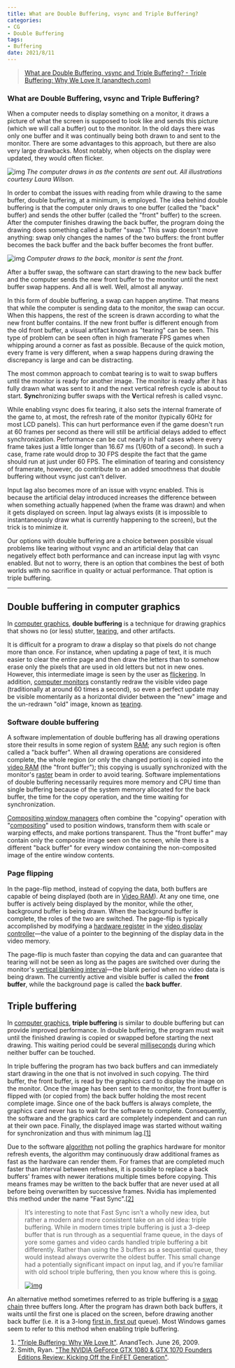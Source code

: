 ```yaml
---
title: What are Double Buffering, vsync and Triple Buffering?
categories:
- CG
- Double Buffering
tags:
- Buffering
date: 2021/8/11
---
```




> [What are Double Buffering, vsync and Triple Buffering? - Triple Buffering: Why We Love It (anandtech.com)](https://www.anandtech.com/show/2794/2)

### What are Double Buffering, vsync and Triple Buffering?

When a computer needs to display something on a monitor, it draws a picture of what the screen is supposed to look like and sends this picture (which we will call a buffer) out to the monitor. In the old days there was only one buffer and it was continually being both drawn to and sent to the monitor. There are some advantages to this approach, but there are also very large drawbacks. Most notably, when objects on the display were updated, they would often flicker.



![img](https://images.anandtech.com/reviews/video/triplebuffer/single.png)
*The computer draws in as the contents are sent out.
All illustrations courtesy Laura Wilson.*







In order to combat the issues with reading from while drawing to the same buffer, double buffering, at a minimum, is employed. The idea behind double buffering is that the computer only draws to one buffer (called the "back" buffer) and sends the other buffer (called the "front" buffer) to the screen. After the computer finishes drawing the back buffer, the program doing the drawing does something called a buffer "swap." This swap doesn't move anything: swap only changes the names of the two buffers: the front buffer becomes the back buffer and the back buffer becomes the front buffer.



![img](https://images.anandtech.com/reviews/video/triplebuffer/double.png)
*Computer draws to the back, monitor is sent the front.*







After a buffer swap, the software can start drawing to the new back buffer and the computer sends the new front buffer to the monitor until the next buffer swap happens. And all is well. Well, almost all anyway.

In this form of double buffering, a swap can happen anytime. That means that while the computer is sending data to the monitor, the swap can occur. When this happens, the rest of the screen is drawn according to what the new front buffer contains. If the new front buffer is different enough from the old front buffer, a visual artifact known as "tearing" can be seen. This type of problem can be seen often in high framerate FPS games when whipping around a corner as fast as possible. Because of the quick motion, every frame is very different, when a swap happens during drawing the discrepancy is large and can be distracting.

The most common approach to combat tearing is to wait to swap buffers until the monitor is ready for another image. The monitor is ready after it has fully drawn what was sent to it and the next vertical refresh cycle is about to start. **Sync**hronizing buffer swaps with the **V**ertical refresh is called vsync.

While enabling vsync does fix tearing, it also sets the internal framerate of the game to, at most, the refresh rate of the monitor (typically 60Hz for most LCD panels). This can hurt performance even if the game doesn't run at 60 frames per second as there will still be artificial delays added to effect synchronization. Performance can be cut nearly in half cases where every frame takes just a little longer than 16.67 ms (1/60th of a second). In such a case, frame rate would drop to 30 FPS despite the fact that the game should run at just under 60 FPS. The elimination of tearing and consistency of framerate, however, do contribute to an added smoothness that double buffering without vsync just can't deliver.

Input lag also becomes more of an issue with vsync enabled. This is because the artificial delay introduced increases the difference between when something actually happened (when the frame was drawn) and when it gets displayed on screen. Input lag always exists (it is impossible to instantaneously draw what is currently happening to the screen), but the trick is to minimize it.

Our options with double buffering are a choice between possible visual problems like tearing without vsync and an artificial delay that can negatively effect both performance and can increase input lag with vsync enabled. But not to worry, there is an option that combines the best of both worlds with no sacrifice in quality or actual performance. That option is triple buffering.

---

## Double buffering in computer graphics

In [computer graphics](https://en.wikipedia.org/wiki/Computer_graphics), **double buffering** is a technique for drawing graphics that shows no (or less) stutter, [tearing](https://en.wikipedia.org/wiki/Screen_tearing), and other artifacts.

It is difficult for a program to draw a display so that pixels do not change more than once. For instance, when updating a page of text, it is much easier to clear the entire page and then draw the letters than to somehow erase only the pixels that are used in old letters but not in new ones. However, this intermediate image is seen by the user as [flickering](https://en.wikipedia.org/wiki/Flicker_(screen)). In addition, [computer monitors](https://en.wikipedia.org/wiki/Computer_monitor) constantly redraw the visible video page (traditionally at around 60 times a second), so even a perfect update may be visible momentarily as a horizontal divider between the "new" image and the un-redrawn "old" image, known as [tearing](https://en.wikipedia.org/wiki/Page_tearing).

### Software double buffering

A software implementation of double buffering has all drawing operations store their results in some region of system [RAM](https://en.wikipedia.org/wiki/Random_Access_Memory); any such region is often called a "back buffer". When all drawing operations are considered complete, the whole region (or only the changed portion) is copied into the [video RAM](https://en.wikipedia.org/wiki/Video_RAM) (the "front buffer"); this copying is usually synchronized with the monitor's [raster](https://en.wikipedia.org/wiki/Raster_graphics) beam in order to avoid tearing. Software implementations of double buffering necessarily requires more memory and CPU time than single buffering because of the system memory allocated for the back buffer, the time for the copy operation, and the time waiting for synchronization.

[Compositing window managers](https://en.wikipedia.org/wiki/Compositing_window_manager) often combine the "copying" operation with "[compositing](https://en.wikipedia.org/wiki/Compositing)" used to position windows, transform them with scale or warping effects, and make portions transparent. Thus the "front buffer" may contain only the composite image seen on the screen, while there is a different "back buffer" for every window containing the non-composited image of the entire window contents.

### Page flipping

In the page-flip method, instead of copying the data, both buffers are capable of being displayed (both are in [Video RAM](https://en.wikipedia.org/wiki/Video_RAM)). At any one time, one buffer is actively being displayed by the monitor, while the other, background buffer is being drawn. When the background buffer is complete, the roles of the two are switched. The page-flip is typically accomplished by modifying a [hardware register](https://en.wikipedia.org/wiki/Hardware_register) in the [video display controller](https://en.wikipedia.org/wiki/Video_display_controller)—the value of a pointer to the beginning of the display data in the video memory.

The page-flip is much faster than copying the data and can guarantee that tearing will not be seen as long as the pages are switched over during the monitor's [vertical blanking interval](https://en.wikipedia.org/wiki/Vertical_blanking_interval)—the blank period when no video data is being drawn. The currently active and visible buffer is called the **front buffer**, while the background page is called the **back buffer**.

## Triple buffering

In [computer graphics](https://en.wikipedia.org/wiki/Computer_graphics), **triple buffering** is similar to double buffering but can provide improved performance. In double buffering, the program must wait until the finished drawing is copied or swapped before starting the next drawing. This waiting period could be several [milliseconds](https://en.wikipedia.org/wiki/Milliseconds) during which neither buffer can be touched.

In triple buffering the program has two back buffers and can immediately start drawing in the one that is not involved in such copying. The third buffer, the front buffer, is read by the graphics card to display the image on the monitor. Once the image has been sent to the monitor, the front buffer is flipped with (or copied from) the back buffer holding the most recent complete image. Since one of the back buffers is always complete, the graphics card never has to wait for the software to complete. Consequently, the software and the graphics card are completely independent and can run at their own pace. Finally, the displayed image was started without waiting for synchronization and thus with minimum lag.[[1\]](https://en.wikipedia.org/wiki/Multiple_buffering#cite_note-anandtech-triple-buffering-1)

Due to the software [algorithm](https://en.wikipedia.org/wiki/Algorithm) not polling the graphics hardware for monitor refresh events, the algorithm may continuously draw additional frames as fast as the hardware can render them. For frames that are completed much faster than interval between refreshes, it is possible to replace a back buffers' frames with newer iterations multiple times before copying. This means frames may be written to the back buffer that are never used at all before being overwritten by successive frames. Nvidia has implemented this method under the name "Fast Sync".[[2\]](https://en.wikipedia.org/wiki/Multiple_buffering#cite_note-2)

> It’s interesting to note that Fast Sync isn’t a wholly new idea, but rather a modern and more consistent take on an old idea: triple buffering. While in modern times triple buffering is just a 3-deep buffer that is run through as a sequential frame queue, in the days of yore some games and video cards handled triple buffering a bit differently. Rather than using the 3 buffers as a sequential queue, they would instead always overwrite the oldest buffer. This small change had a potentially significant impact on input lag, and if you’re familiar with old school triple buffering, then you know where this is going.
>
> [![img](https://images.anandtech.com/doci/10325/PascalEdDay_FINAL_NDA_1463156837-040_575px.png)](https://images.anandtech.com/doci/10325/PascalEdDay_FINAL_NDA_1463156837-040.png)

An alternative method sometimes referred to as triple buffering is a [swap chain](https://en.wikipedia.org/wiki/Swap_Chain) three buffers long. After the program has drawn both back buffers, it waits until the first one is placed on the screen, before drawing another back buffer (i.e. it is a 3-long [first in, first out](https://en.wikipedia.org/wiki/FIFO_(computing_and_electronics)) queue). Most Windows games seem to refer to this method when enabling triple buffering.

1.  ["Triple Buffering: Why We Love It"](http://www.anandtech.com/video/showdoc.aspx?i=3591&p=1). AnandTech. June 26, 2009.
2. Smith, Ryan. ["The NVIDIA GeForce GTX 1080 & GTX 1070 Founders Editions Review: Kicking Off the FinFET Generation"](http://www.anandtech.com/show/10325/the-nvidia-geforce-gtx-1080-and-1070-founders-edition-review/13).

